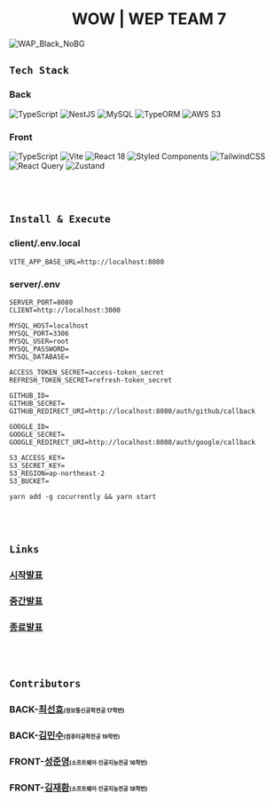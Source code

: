 <h1 align='center'>WOW | WEP TEAM 7</h1>

![WAP_Black_NoBG](https://user-images.githubusercontent.com/75781414/166131265-be8c60b7-aa4f-4b06-bee6-ecb4a4cefccb.png)

## `Tech Stack`

### Back

![TypeScript](https://img.shields.io/badge/typescript-%23007ACC.svg?style=for-the-badge&logo=typescript&logoColor=white)
![NestJS](https://img.shields.io/badge/nestjs-%23E0234E.svg?style=for-the-badge&logo=nestjs&logoColor=white)
![MySQL](https://img.shields.io/badge/mysql-235A97.svg?style=for-the-badge&logo=mysql&logoColor=white)
![TypeORM](https://img.shields.io/badge/typeORM-%2320232a.svg?style=for-the-badge&logo=typeorm&logoColor=%2361DAFB)
![AWS S3](https://img.shields.io/badge/AWS_S3-%569A31.svg?style=for-the-badge&logo=amazons3&logoColor=white)

### Front

![TypeScript](https://img.shields.io/badge/typescript-%23007ACC.svg?style=for-the-badge&logo=typescript&logoColor=white)
![Vite](https://img.shields.io/badge/vite-646CFF.svg?style=for-the-badge&logo=vite&logoColor=white)
![React 18](https://img.shields.io/badge/react_18-%2320232a.svg?style=for-the-badge&logo=react&logoColor=%2361DAFB)
![Styled Components](https://img.shields.io/badge/styled--components-DB7093?style=for-the-badge&logo=styled-components&logoColor=white)
![TailwindCSS](https://img.shields.io/badge/tailwindcss-%2338B2AC.svg?style=for-the-badge&logo=tailwind-css&logoColor=white)
![React Query](https://img.shields.io/badge/-React%20Query-FF4154?style=for-the-badge&logo=react%20query&logoColor=white)
![Zustand](https://img.shields.io/badge/zustand-%2320232a.svg?style=for-the-badge&logo=zustand&logoColor=%2361DAFB)

<br/><br/>

## `Install & Execute`

### client/.env.local

```
VITE_APP_BASE_URL=http://localhost:8080
```

### server/.env

```
SERVER_PORT=8080
CLIENT=http://localhost:3000

MYSQL_HOST=localhost
MYSQL_PORT=3306
MYSQL_USER=root
MYSQL_PASSWORD=
MYSQL_DATABASE=

ACCESS_TOKEN_SECRET=access-token_secret
REFRESH_TOKEN_SECRET=refresh-token_secret

GITHUB_ID=
GITHUB_SECRET=
GITHUB_REDIRECT_URI=http://localhost:8080/auth/github/callback

GOOGLE_ID=
GOOGLE_SECRET=
GOOGLE_REDIRECT_URI=http://localhost:8080/auth/google/callback

S3_ACCESS_KEY=
S3_SECRET_KEY=
S3_REGION=ap-northeast-2
S3_BUCKET=
```

```
yarn add -g cocurrently && yarn start
```

<br/><br/>

## `Links`

### [시작발표](https://docs.google.com/presentation/d/11UNfdN_Zp-fdB2hRkDI0qdbfMkyr5wkl/edit?usp=sharing&ouid=109400640189587377184&rtpof=true&sd=true)

### [중간발표](https://docs.google.com/presentation/d/1c3kR_FOxQdsWvQEkxgMRVKmCg5MyK5aMyAUEhpoMSDk/edit?usp=sharing)

### [종료발표]()

<br/><br/>

## `Contributors`

### BACK-[최선효](https://github.com/cornpip)<span style="font-size:60%">(정보통신공학전공 17학번)</small>

### BACK-[김민수](https://github.com/neko113)<span style="font-size:60%">(컴퓨터공학전공 19학번)</small>

### FRONT-[성준영](https://github.com/sjyoung428)<span style="font-size:60%">(소프트웨어·인공지능전공 16학번)</small>

### FRONT-[김재환](https://github.com/jh980608)<span style="font-size:60%">(소프트웨어·인공지능전공 18학번)</span>
